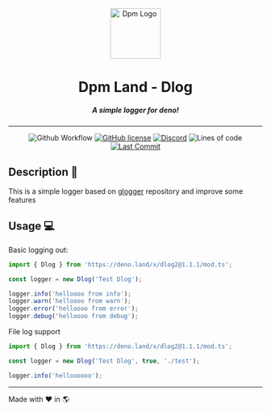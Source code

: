 <div align="center">
  <img src="https://avatars.githubusercontent.com/u/97813425" alt="Dpm Logo" width="100">
  <h1>Dpm Land - Dlog</h1>
  <h5>A simple logger for deno!</h5>
  <hr>

![Github Workflow](https://img.shields.io/github/workflow/status/dpmland/dlog/CI)
[![GitHub license](https://img.shields.io/github/license/dpmland/dlog?label=License)](./LICENSE)
[![Discord](https://img.shields.io/discord/932381618851692565?label=Discord&logo=discord&logoColor=white)](https://discord.gg/Um27YPJKud)
![Lines of code](https://img.shields.io/tokei/lines/github/dpmland/dlog?label=Lines)
[![Last Commit](https://img.shields.io/github/last-commit/dpmland/dlog)](https://github.com/dpmland/dlog)

</div>

## Description :sauropod:

This is a simple logger based on [glogger](https://github.com/grian32/glogger) repository
and improve some features

## Usage :computer:

Basic logging out:

```ts
import { Dlog } from 'https://deno.land/x/dlog2@1.1.1/mod.ts';

const logger = new Dlog('Test Dlog');

logger.info('helloooo from info');
logger.warn('helloooo from warn');
logger.error('helloooo from error');
logger.debug('helloooo from debug');
```

File log support

```ts
import { Dlog } from 'https://deno.land/x/dlog2@1.1.1/mod.ts';

const logger = new Dlog('Test Dlog', true, './test');

logger.info('helloooooo');
```

---

Made with :heart: in :earth_americas:
